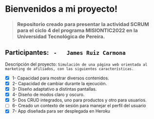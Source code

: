 # Bienvenidos a mi proyecto!

>### Repositorio creado para presentar la actividad SCRUM para el ciclo 4 del programa MISIONTIC2022 en la Universidad Tecnológica de Pereira.

Participantes:
``	-	James Ruiz Carmona
``
---
Descripción del proyecto: 
`Simulación de una página web orientada al marketing de afiliados, con las siguientes características.`
 - [x] 1- Capacidad para mostrar diversos contenidos.
 - [x] 2- Capacidad de cambiar durante la ejecución.
 - [x] 3- Diseño adaptativo a distintas pantallas.
 - [x] 4- Diseño de modos claro y oscuro.
 - [x] 5- Dos CRUD integrados, uno para productos y otro para usuarios.
 - [ ] 6- Creado un contexto de sesión para manejar el perfil del usuario
 - [x] 7- App diseñada para ser desplegada en Heroku